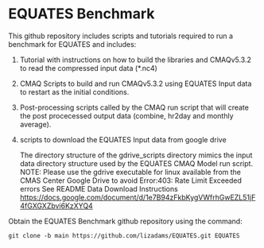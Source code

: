 # EQUATES Benchmark 

  This github repository includes scripts and tutorials required to run a benchmark for EQUATES and includes:

  1. Tutorial with instructions on how to build the libraries and CMAQv5.3.2 to read the compressed input data (*.nc4)
  
  2. CMAQ Scripts to build and run CMAQv5.3.2 using EQUATES Input data to restart as the initial conditions.

  3. Post-processing scripts called by the CMAQ run script that will create the post procecessed output data (combine, hr2day and monthly average).

  4. scripts to download the EQUATES Input data from google drive

       The directory structure of the gdrive_scripts directory mimics the input data directory structure used by the EQUATES CMAQ Model run script.
       NOTE: Please use the gdrive executable for linux available from the CMAS Center Google Drive to avoid Error:403: Rate Limit Exceeded errors
       See README Data Download Instructions https://docs.google.com/document/d/1e7B94zFkbKygVWfrhGwEZL51jF4fGXGXZbvi6KzXYQ4


  
  Obtain the EQUATES Benchmark github repository using the command:


```
git clone -b main https://github.com/lizadams/EQUATES.git EQUATES
```
